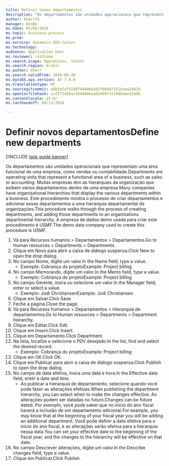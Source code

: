 ```yaml
--- 
title: Definir novos departamentos
description: "Os departamentos são unidades operacionais que representam uma área funcional de uma empresa, como vendas ou contabilidade."
author: kherr75
manager: AnnBe
ms.date: 03/02/2016
ms.topic: business-process
ms.prod: 
ms.service: dynamics-365-talent
ms.technology: 
audience: Application User
ms.reviewer: rschloma
ms.search.scope: Operations, Talent
ms.search.region: Global
ms.author: kherr
ms.search.validFrom: 2016-06-30
ms.dyn365.ops.version: AX 7.0.0
ms.translationtype: HT
ms.sourcegitcommit: a8b5a5af5108744406a3d2fb84d7151baea2481b
ms.openlocfilehash: ccd1714d5ac594e04eea65d997fe198bdae32a86
ms.contentlocale: pt-br
ms.lasthandoff: 04/13/2018

---
```

# <a name="define-new-departments"></a><span data-ttu-id="223f3-103">Definir novos departamentos</span><span class="sxs-lookup"><span data-stu-id="223f3-103">Define new departments</span></span>

[!INCLUDE [task guide banner](../../includes/task-guide-banner.md)]

<span data-ttu-id="223f3-104">Os departamentos são unidades operacionais que representam uma área funcional de uma empresa, como vendas ou contabilidade.</span><span class="sxs-lookup"><span data-stu-id="223f3-104">Departments are operating units that represent a functional area of a business, such as sales or accounting.</span></span> <span data-ttu-id="223f3-105">Muitas empresas têm as hierarquias da organização que exibem vários departamentos dentro de uma empresa.</span><span class="sxs-lookup"><span data-stu-id="223f3-105">Many companies have organizational hierarchies that display the various departments within a business.</span></span> <span data-ttu-id="223f3-106">Este procedimento mostra o processo de criar departamentos e adicionar esses departamentos a uma hierarquia departamental de organizações.</span><span class="sxs-lookup"><span data-stu-id="223f3-106">This procedure walks through the process of creating departments, and adding those departments to an organizations departmental hierarchy.</span></span> <span data-ttu-id="223f3-107">A empresa de dados demo usada para criar este procedimento é USMF.</span><span class="sxs-lookup"><span data-stu-id="223f3-107">The demo data company used to create this procedure is USMF.</span></span>

1. <span data-ttu-id="223f3-108">Vá para Recursos humanos > Departamentos > Departamentos.</span><span class="sxs-lookup"><span data-stu-id="223f3-108">Go to Human resources > Departments > Departments.</span></span>
2. <span data-ttu-id="223f3-109">Clique em Novo para abrir a caixa de diálogo suspensa.</span><span class="sxs-lookup"><span data-stu-id="223f3-109">Click New to open the drop dialog.</span></span>
3. <span data-ttu-id="223f3-110">No campo Nome, digite um valor.</span><span class="sxs-lookup"><span data-stu-id="223f3-110">In the Name field, type a value.</span></span>
    * <span data-ttu-id="223f3-111">Exemplo: Cobrança do projeto</span><span class="sxs-lookup"><span data-stu-id="223f3-111">Example: Project billing</span></span>  
4. <span data-ttu-id="223f3-112">No campo Memorando, digite um valor.</span><span class="sxs-lookup"><span data-stu-id="223f3-112">In the Memo field, type a value.</span></span>
    * <span data-ttu-id="223f3-113">Exemplo: Cobrança do projeto</span><span class="sxs-lookup"><span data-stu-id="223f3-113">Example: Project billing</span></span>  
5. <span data-ttu-id="223f3-114">No campo Gerente, insira ou selecione um valor.</span><span class="sxs-lookup"><span data-stu-id="223f3-114">In the Manager field, enter or select a value.</span></span>
    * <span data-ttu-id="223f3-115">Exemplo: Jodi Christiansen</span><span class="sxs-lookup"><span data-stu-id="223f3-115">Example: Jodi Christiansen</span></span>  
6. <span data-ttu-id="223f3-116">Clique em Salvar.</span><span class="sxs-lookup"><span data-stu-id="223f3-116">Click Save.</span></span>
7. <span data-ttu-id="223f3-117">Feche a página.</span><span class="sxs-lookup"><span data-stu-id="223f3-117">Close the page.</span></span>
8. <span data-ttu-id="223f3-118">Vá para Recursos humanos > Departamentos > Hierarquia de departamentos.</span><span class="sxs-lookup"><span data-stu-id="223f3-118">Go to Human resources > Departments > Department hierarchy.</span></span>
9. <span data-ttu-id="223f3-119">Clique em Editar.</span><span class="sxs-lookup"><span data-stu-id="223f3-119">Click Edit.</span></span>
10. <span data-ttu-id="223f3-120">Clique em Inserir.</span><span class="sxs-lookup"><span data-stu-id="223f3-120">Click Insert.</span></span>
11. <span data-ttu-id="223f3-121">Clique em Departamento.</span><span class="sxs-lookup"><span data-stu-id="223f3-121">Click Department.</span></span>
12. <span data-ttu-id="223f3-122">Na lista, localize e selecione o PDV desejado.</span><span class="sxs-lookup"><span data-stu-id="223f3-122">In the list, find and select the desired record.</span></span>
    * <span data-ttu-id="223f3-123">Exemplo: Cobrança do projeto</span><span class="sxs-lookup"><span data-stu-id="223f3-123">Example: Project billing</span></span>  
13. <span data-ttu-id="223f3-124">Clique em OK.</span><span class="sxs-lookup"><span data-stu-id="223f3-124">Click OK.</span></span>
14. <span data-ttu-id="223f3-125">Clique em Publicar para abrir a caixa de diálogo suspensa.</span><span class="sxs-lookup"><span data-stu-id="223f3-125">Click Publish to open the drop dialog.</span></span>
15. <span data-ttu-id="223f3-126">No campo de data efetiva, insira uma data e hora.</span><span class="sxs-lookup"><span data-stu-id="223f3-126">In the Effective date field, enter a date and time.</span></span>
    * <span data-ttu-id="223f3-127">Ao publicar a hierarquia de departamento, selecione quando você pode fazer as alterações efetivas.</span><span class="sxs-lookup"><span data-stu-id="223f3-127">When publishing the department hierarchy, you can select when to make the changes effective.</span></span> <span data-ttu-id="223f3-128">As alterações podem ser datadas no futuro.</span><span class="sxs-lookup"><span data-stu-id="223f3-128">Changes can be future dated.</span></span> <span data-ttu-id="223f3-129">Por exemplo, você pode saber que no início do ano fiscal haverá a inclusão de um departamento adicional.</span><span class="sxs-lookup"><span data-stu-id="223f3-129">For example, you may know that at the beginning of your fiscal year you will be adding an additional department.</span></span> <span data-ttu-id="223f3-130">Você pode definir a data efetiva para o início do ano fiscal, e as alterações serão efetiva para a hierarquia nessa data.</span><span class="sxs-lookup"><span data-stu-id="223f3-130">You can set your effective date to the beginning of the fiscal year, and the changes to the hierarchy will be effective on that date.</span></span>  
16. <span data-ttu-id="223f3-131">No campo Descrever alterações, digite um valor.</span><span class="sxs-lookup"><span data-stu-id="223f3-131">In the Describe changes field, type a value.</span></span>
17. <span data-ttu-id="223f3-132">Clique em Publicar.</span><span class="sxs-lookup"><span data-stu-id="223f3-132">Click Publish.</span></span>


